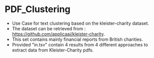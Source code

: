 # PDF_Clustering
- Use Case for text clustering based on the kleister-charity dataset.
- The dataset can be retrieved from : https://github.com/applicaai/kleister-charity.
- This set contains mainly financial reports from British charities.
- Provided "in.tsv" contain 4 results from 4 different approaches to extract data from Kleister-Charity pdfs.
